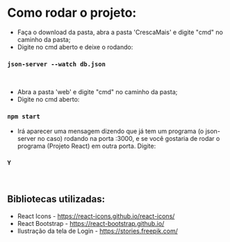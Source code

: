 # Como rodar o projeto:

- Faça o download da pasta, abra a pasta 'CrescaMais' e digite "cmd" no caminho da pasta;
- Digite no cmd aberto e deixe o rodando:
### `json-server --watch db.json`
<br />

- Abra a pasta 'web' e digite "cmd" no caminho da pasta;
- Digite no cmd aberto:
### `npm start`
- Irá aparecer uma mensagem dizendo que já tem um programa (o json-server no caso) rodando na porta :3000, e se você gostaria de rodar o programa (Projeto React) em outra porta. Digite:
### `Y`

<br />

## Bibliotecas utilizadas:

- React Icons - https://react-icons.github.io/react-icons/
- React Bootstrap - https://react-bootstrap.github.io/
- Ilustração da tela de Login - https://stories.freepik.com/


